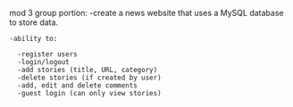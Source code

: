 mod 3
group portion:
    -create a news website that uses a MySQL database to store data.
    
    -ability to:
    
      -register users
      -login/logout
      -add stories (title, URL, category)
      -delete stories (if created by user)
      -add, edit and delete comments
      -guest login (can only view stories)
